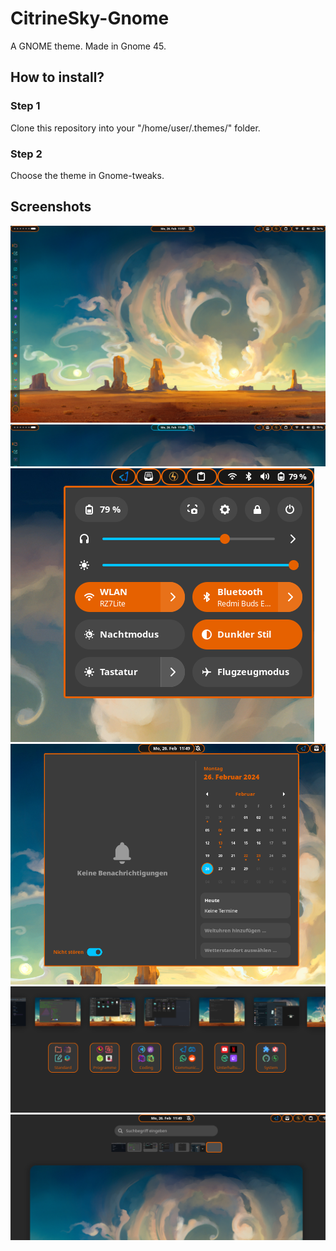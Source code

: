 # CitrineSky-Gnome

A GNOME theme.
Made in Gnome 45.

## How to install?

### Step 1
Clone this repository into your "/home/user/.themes/" folder.

### Step 2
Choose the theme in Gnome-tweaks.

## Screenshots

<img src ="https://github.com/5calV/CitrineSky-Gnome/blob/main/screenshots/img1.png?raw=true"/>

<img src ="https://github.com/5calV/CitrineSky-Gnome/blob/main/screenshots/img2.png?raw=true"/>

<img src ="https://github.com/5calV/CitrineSky-Gnome/blob/main/screenshots/img3.png?raw=true"/>

<img src ="https://github.com/5calV/CitrineSky-Gnome/blob/main/screenshots/img4.png?raw=true"/>

<img src ="https://github.com/5calV/CitrineSky-Gnome/blob/main/screenshots/img5.png?raw=true"/>

<img src ="https://github.com/5calV/CitrineSky-Gnome/blob/main/screenshots/img6.png?raw=true"/>